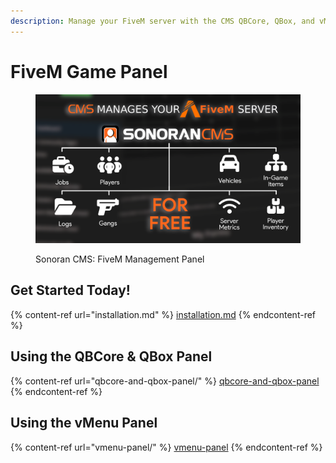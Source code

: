 ```yaml
---
description: Manage your FiveM server with the CMS QBCore, QBox, and vMenu game panels!
---
```


# FiveM Game Panel

<figure><img src="../../.gitbook/assets/fivem_management (1).png" alt=""><figcaption><p>Sonoran CMS: FiveM Management Panel</p></figcaption></figure>

## Get Started Today!

{% content-ref url="installation.md" %}
[installation.md](installation.md)
{% endcontent-ref %}

## Using the QBCore & QBox Panel

{% content-ref url="qbcore-and-qbox-panel/" %}
[qbcore-and-qbox-panel](qbcore-and-qbox-panel/)
{% endcontent-ref %}

## Using the vMenu Panel

{% content-ref url="vmenu-panel/" %}
[vmenu-panel](vmenu-panel/)
{% endcontent-ref %}



